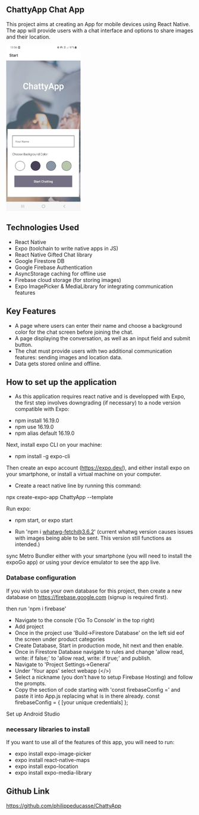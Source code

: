 ## ChattyApp Chat App

This project aims at creating an App for mobile devices using React Native. The app will
provide users with a chat interface and options to share images and their
location.

<img src="/assets/sc_1.jpg" alt= "ChattyApp screen shot" width="200" margin= "0, auto">


## Technologies Used

- React Native
- Expo (toolchain to write native apps in JS)
- React Native Gifted Chat library
- Google Firestore DB
- Google Firebase Authentication
- AsyncStorage caching for offline use
- Firebase cloud storage (for storing images)
- Expo ImagePicker & MediaLibrary for integrating communication features

## Key Features

- A page where users can enter their name and choose a background color for the chat screen
before joining the chat.
- A page displaying the conversation, as well as an input field and submit button.
- The chat must provide users with two additional communication features: sending images
and location data.
- Data gets stored online and offline.

## How to set up the application

* As this application requires react native and is developped with Expo, the first step involves downgrading (if necessary) to a node version compatible with Expo:

- npm install 16.19.0
- npm use 16.19.0
- npm alias default 16.19.0

Next, install expo CLI on your machine: 

- npm install -g expo-cli

Then create an expo account (https://expo.dev/), and either install expo on your smartphone, or install a virtual machine on your computer.

* Create a react native line by running this command:

npx create-expo-app ChattyApp --template

Run expo:

- npm start, or expo start

- Run 'npm i whatwg-fetch@3.6.2' (current whatwg version causes issues with images being able to be sent. This version still functions as intended.)


sync Metro Bundler either with your smartphone (you will need to install the expoGo app) or using your device emulator to see the app live.

### Database configuration

If you wish to use your own database for this project, then create a new database on https://firebase.google.com (signup is required first). 

then run  'npm i firebase'

- Navigate to the console ('Go To Console' in the top right)
- Add project
- Once in the project use 'Build->Firestore Database' on the left sid eof the screen under product categories
- Create Database, Start in production mode, hit next and then enable.
- Once in Firestore Database navigate to rules and change 'allow read, write: if false;' to 'allow read, write: if true;' and publish.
- Navigate to 'Project Settings->General'
- Under 'Your apps' select webapp (</>)
- Select a nickname (you don't have to setup Firebase Hosting) and follow the prompts.
- Copy the section of code starting with 'const firebaseConfig =' and paste it into App.js replacing what is in there already.
const firebaseConfig = {
    [your unique credentials]
  };

Set up Android Studio

### necessary libraries to install

If you want to use all of the features of this app, you will need to run:

- expo install expo-image-picker
- expo install react-native-maps
- expo install expo-location
- expo install expo-media-library
   
## Github Link

https://github.com/philippeducasse/ChattyApp